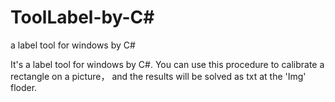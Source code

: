 # ToolLabel-by-C#
a label tool for windows by C#

It's a label tool for windows by C#. You can use this procedure to calibrate a rectangle on a picture， and the results will be solved as txt at the 'Img' floder.
